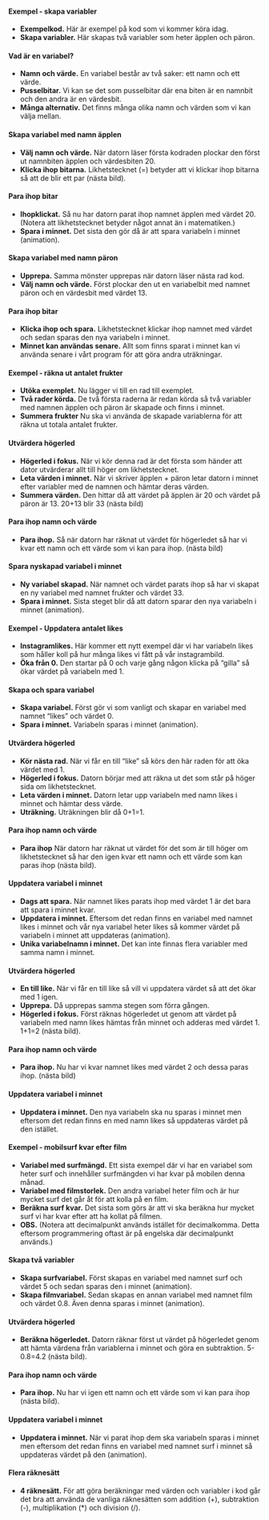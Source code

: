 <!-- Template: Tutorial Page -->
<!-- Link: /teacher/aktiviteter/rakna-varorna/introduktion-till-variabler -->
<!-- Page name: Introduktion till variabler -->
<!-- Time Duration: 10 -->
<!-- Step by step Text: -->

#### Exempel - skapa variabler

- **Exempelkod.** Här är exempel på kod som vi kommer köra idag.
- **Skapa variabler.** Här skapas två variabler som heter äpplen och päron.

#### Vad är en variabel?

- **Namn och värde.** En variabel består av två saker: ett namn och ett värde.
- **Pusselbitar.** Vi kan se det som pusselbitar där ena biten är en namnbit och den andra är en värdesbit.
- **Många alternativ.** Det finns många olika namn och värden som vi kan välja mellan.

#### Skapa variabel med namn äpplen

- **Välj namn och värde.** När datorn läser första kodraden plockar den först ut namnbiten äpplen och värdesbiten 20.
- **Klicka ihop bitarna.** Likhetstecknet (=) betyder att vi klickar ihop bitarna så att de blir ett par (nästa bild).

#### Para ihop bitar

- **Ihopklickat.** Så nu har datorn parat ihop namnet äpplen med värdet 20. (Notera att likhetstecknet betyder något annat än i matematiken.)
- **Spara i minnet.** Det sista den gör då är att spara variabeln i minnet (animation).

#### Skapa variabel med namn päron

- **Upprepa.** Samma mönster upprepas när datorn läser nästa rad kod.
- **Välj namn och värde.** Först plockar den ut en variabelbit med namnet päron och en värdesbit med värdet 13.

#### Para ihop bitar

- **Klicka ihop och spara.** Likhetstecknet klickar ihop namnet med värdet och sedan sparas den nya variabeln i minnet.
- **Minnet kan användas senare.** Allt som finns sparat i minnet kan vi använda senare i vårt program för att göra andra uträkningar.

#### Exempel - räkna ut antalet frukter

- **Utöka exemplet.** Nu lägger vi till en rad till exemplet.
- **Två rader körda.** De två första raderna är redan körda så två variabler med namnen äpplen och päron är skapade och finns i minnet.
- **Summera frukter** Nu ska vi använda de skapade variablerna för att räkna ut totala antalet frukter.

#### Utvärdera högerled

- **Högerled i fokus.** När vi kör denna rad är det första som händer att dator utvärderar allt till höger om likhetstecknet.
- **Leta värden i minnet.** När vi skriver äpplen + päron letar datorn i minnet efter variabler med de namnen och hämtar deras värden.
- **Summera värden.** Den hittar då att värdet på äpplen är 20 och värdet på päron är 13. 20+13 blir 33 (nästa bild)

#### Para ihop namn och värde

- **Para ihop.** Så när datorn har räknat ut värdet för högerledet så har vi kvar ett namn och ett värde som vi kan para ihop. (nästa bild)

#### Spara nyskapad variabel i minnet

- **Ny variabel skapad.** När namnet och värdet parats ihop så har vi skapat en ny variabel med namnet frukter och värdet 33.
- **Spara i minnet.** Sista steget blir då att datorn sparar den nya variabeln i minnet (animation).

#### Exempel - Uppdatera antalet likes

- **Instagramlikes.** Här kommer ett nytt exempel där vi har variabeln likes som håller koll på hur många likes vi fått på vår instagrambild.
- **Öka från 0.** Den startar på 0 och varje gång någon klicka på “gilla” så ökar värdet på variabeln med 1.

#### Skapa och spara variabel

- **Skapa variabel.** Först gör vi som vanligt och skapar en variabel med namnet “likes” och värdet 0.
- **Spara i minnet.** Variabeln sparas i minnet (animation).

#### Utvärdera högerled

- **Kör nästa rad.** När vi får en till “like” så körs den här raden för att öka värdet med 1.
- **Högerled i fokus.** Datorn börjar med att räkna ut det som står på höger sida om likhetstecknet.
- **Leta värden i minnet.** Datorn letar upp variabeln med namn likes i minnet och hämtar dess värde.
- **Uträkning.** Uträkningen blir då 0+1=1.

#### Para ihop namn och värde

- **Para ihop** När datorn har räknat ut värdet för det som är till höger om likhetstecknet så har den igen kvar ett namn och ett värde som kan paras ihop (nästa bild).

#### Uppdatera variabel i minnet

- **Dags att spara.** När namnet likes parats ihop med värdet 1 är det bara att spara i minnet kvar.
- **Uppdatera i minnet.** Eftersom det redan finns en variabel med namnet likes i minnet och vår nya variabel heter likes så kommer värdet på variabeln i minnet att uppdateras (animation).
- **Unika variabelnamn i minnet.** Det kan inte finnas flera variabler med samma namn i minnet.

#### Utvärdera högerled

- **En till like.** När vi får en till like så vill vi uppdatera värdet så att det ökar med 1 igen.
- **Upprepa.** Då upprepas samma stegen som förra gången.
- **Högerled i fokus.** Först räknas högerledet ut genom att värdet på variabeln med namn likes hämtas från minnet och adderas med värdet 1. 1+1=2 (nästa bild).

#### Para ihop namn och värde

- **Para ihop.** Nu har vi kvar namnet likes med värdet 2 och dessa paras ihop. (nästa bild)

#### Uppdatera variabel i minnet

- **Uppdatera i minnet.** Den nya variabeln ska nu sparas i minnet men eftersom det redan finns en med namn likes så uppdateras värdet på den istället.

#### Exempel - mobilsurf kvar efter film

- **Variabel med surfmängd.** Ett sista exempel där vi har en variabel som heter surf och innehåller surfmängden vi har kvar på mobilen denna månad.
- **Variabel med filmstorlek.** Den andra variabel heter film och är hur mycket surf det går åt för att kolla på en film.
- **Beräkna surf kvar.** Det sista som görs är att vi ska beräkna hur mycket surf vi har kvar efter att ha kollat på filmen.
- **OBS.** (Notera att decimalpunkt används istället för decimalkomma. Detta eftersom programmering oftast är på engelska där decimalpunkt används.)

#### Skapa två variabler

- **Skapa surfvariabel.** Först skapas en variabel med namnet surf och värdet 5 och sedan sparas den i minnet (animation).
- **Skapa filmvariabel.** Sedan skapas en annan variabel med namnet film och värdet 0.8. Även denna sparas i minnet (animation).

#### Utvärdera högerled

- **Beräkna högerledet.** Datorn räknar först ut värdet på högerledet genom att hämta värdena från variablerna i minnet och göra en subtraktion. 5-0.8=4.2 (nästa bild).

#### Para ihop namn och värde

- **Para ihop.** Nu har vi igen ett namn och ett värde som vi kan para ihop (nästa bild).

#### Uppdatera variabel i minnet

- **Uppdatera i minnet.** När vi parat ihop dem ska variabeln sparas i minnet men eftersom det redan finns en variabel med namnet surf i minnet så uppdateras värdet på den (animation).

#### Flera räknesätt

- **4 räknesätt.** För att göra beräkningar med värden och variabler i kod går det bra att använda de vanliga räknesätten som addition (+), subtraktion (-), multiplikation (\*) och division (/).

<!-- Video Tutorial ID: LHgPgcVenp8 -->
<!-- Presentation Slides Link: https://docs.google.com/presentation/d/e/2PACX-1vSys-Ho09inPTXAOH1LBdfl6xAVYUkSjv-6Qqtz3eF7zarLH45H9YwrtNf9CcpxrDwD2fhiTslVAk3z -->
<!-- Code concept tag: [variabler] -->
